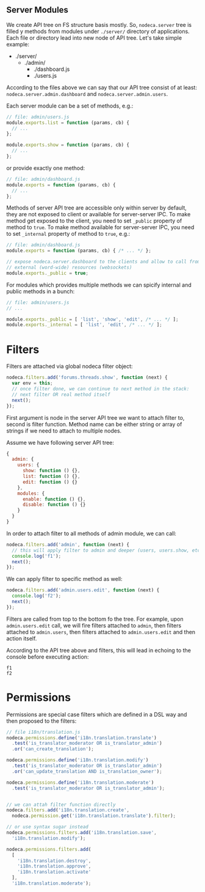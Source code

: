 Server Modules
--------------

We create API tree on FS structure basis mostly. So, `nodeca.server` tree is
filled y methods from modules under `./server/` directory of applications.
Each file or directory lead into new node of API tree. Let's take simple
example:

-   ./server/
    -   ./admin/
        -   ./dashboard.js
        -   ./users.js

According to the files above we can say that our API tree consist of at least:
`nodeca.server.admin.dashboard` and `nodeca.server.admin.users`.

Each server module can be a set of methods, e.g.:

``` javascript
// file: admin/users.js
module.exports.list = function (params, cb) {
  // ...
};

module.exports.show = function (params, cb) {
  // ...
};
```

or provide exactly one method:

``` javascript
// file: admin/dashboard.js
module.exports = function (params, cb) {
  // ...
};
```

Methods of server API tree are accessible only within server by default, they
are not exposed to client or available for server-server IPC. To make method
get exposed to the client, you need to set `_public` property of method to
`true`. To make method available for server-server IPC, you need to set
`_internal` property of method to `true`, e.g.:

``` javascript
// file: admin/dashboard.js
module.exports = function (params, cb) { /* ... */ };

// expose nodeca.server.dashboard to the clients and allow to call from
// external (word-wide) resources (websockets)
module.exports._public = true;
```

For modules which provides multiple methods we can spicify internal and public
methods in a bunch:

``` javascript
// file: admin/users.js
// ...

module.exports._public = [ 'list', 'show', 'edit', /* ... */ ];
module.exports._internal = [ 'list', 'edit', /* ... */ ];
```


Filters
=======

Filters are attached via global nodeca filter object:

``` javascript
nodeca.filters.add('forums.threads.show', function (next) {
  var env = this;
  // once filter done, we can continue to next method in the stack:
  // next filter OR real method itself
  next();
});
```

First argument is node in the server API tree we want to attach filter to,
second is filter function. Method name can be either string or array of strings
if we need to attach to multiple nodes.

Assume we have following server API tree:

``` javascript
{
  admin: {
    users: {
      show: function () {},
      list: function () {},
      edit: function () {}
    },
    modules: {
      enable: function () {},
      disable: function () {}
    }
  }
}
```

In order to attach filter to all methods of admin module, we can call:

``` javascript
nodeca.filters.add('admin', function (next) {
  // this will apply filter to admin and deeper (users, users.show, etc)
  console.log('f1');
  next();
});
```

We can apply filter to specific method as well:

``` javascript
nodeca.filters.add('admin.users.edit', function (next) {
  console.log('f2');
  next();
});
```

Filters are called from top to the bottom fo the tree. For example, upon
`admin.users.edit` call, we will fire filters attached to `admin`, then filters
attached to `admin.users`, then filters attached to `admin.users.edit` and then
action itself.

According to the API tree above and filters, this will lead in echoing to the
console before executing action:

```
f1
f2
```


Permissions
===========

Permissions are special case filters which are defined in a DSL way and then
proposed to the filters:

``` javascript
// file i18n/translation.js
nodeca.permissions.define('i18n.translation.translate')
  .test('is_translator_moderator OR is_translator_admin')
  .or('can_create_translation');

nodeca.permissions.define('i18n.translation.modify')
  .test('is_translator_moderator OR is_translator_admin')
  .or('can_update_translation AND is_translation_owner');

nodeca.permissions.define('i18n.translation.moderate')
  .test('is_translator_moderator OR is_translator_admin');


// we can attah filter function directly
nodeca.filters.add('i18n.translation.create',
  nodeca.permission.get('i18n.translation.translate').filter);

// or use syntax sugar instead
nodeca.permissions.filters.add('i18n.translation.save',
  'i18n.translation.modify');

nodeca.permissions.filters.add(
  [
    'i18n.translation.destroy',
    'i18n.translation.approve',
    'i18n.translation.activate'
  ],
  'i18n.translation.moderate');
```

